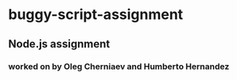 # buggy-script-assignment
## Node.js assignment
### worked on by Oleg Cherniaev and Humberto Hernandez
